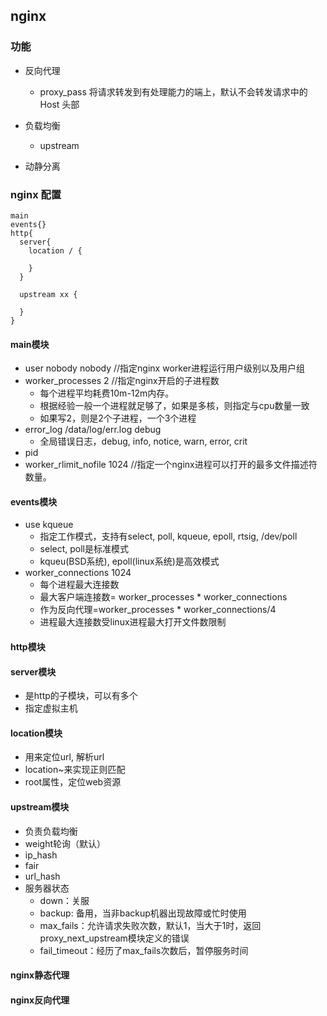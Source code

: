 ## nginx

### 功能
 * 反向代理
   + proxy_pass 将请求转发到有处理能力的端上，默认不会转发请求中的 Host 头部
 * 负载均衡
   + upstream
   
 * 动静分离

### nginx 配置
``` 
main
events{}
http{
  server{
    location / {
    
    }
  }
  
  upstream xx {
  
  }
}

```
#### main模块
 * user nobody nobody  //指定nginx worker进程运行用户级别以及用户组
 * worker_processes 2 //指定nginx开启的子进程数
   + 每个进程平均耗费10m-12m内存。
   + 根据经验一般一个进程就足够了，如果是多核，则指定与cpu数量一致
   + 如果写2，则是2个子进程，一个3个进程
 * error_log /data/log/err.log debug
   + 全局错误日志，debug, info, notice, warn, error, crit
 * pid
 * worker_rlimit_nofile 1024 //指定一个nginx进程可以打开的最多文件描述符数量。
 
#### events模块
 * use kqueue
   + 指定工作模式，支持有select, poll, kqueue, epoll, rtsig, /dev/poll
   + select, poll是标准模式
   + kqueu(BSD系统), epoll(linux系统)是高效模式
 * worker_connections 1024
   + 每个进程最大连接数
   + 最大客户端连接数= worker_processes * worker_connections
   + 作为反向代理=worker_processes * worker_connections/4
   + 进程最大连接数受linux进程最大打开文件数限制
   
#### http模块
 
#### server模块
 * 是http的子模块，可以有多个
 * 指定虚拟主机
 
#### location模块
 * 用来定位url, 解析url
 * location~来实现正则匹配
 * root属性，定位web资源 
 
#### upstream模块
 * 负责负载均衡
 * weight轮询（默认）
 * ip_hash
 * fair
 * url_hash
 * 服务器状态
   + down：关服
   + backup: 备用，当非backup机器出现故障或忙时使用
   + max_fails：允许请求失败次数，默认1，当大于1时，返回proxy_next_upstream模块定义的错误 
   + fail_timeout：经历了max_fails次数后，暂停服务时间
   
 
#### nginx静态代理


#### nginx反向代理